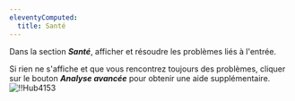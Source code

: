 ```yaml
---
eleventyComputed:
  title: Santé
---
```

Dans la section ***Santé***, afficher et résoudre les problèmes liés à l'entrée.

Si rien ne s'affiche et que vous rencontrez toujours des problèmes, cliquer sur le bouton ***Analyse avancée*** pour obtenir une aide supplémentaire.
![!!Hub4153](https://cdnweb.devolutions.net/docs/fr/hub/Hub4153.png)


